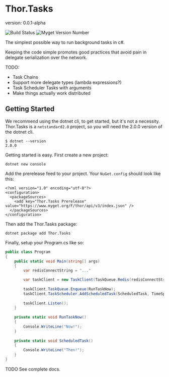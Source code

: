 # Thor.Tasks
version: 0.0.1-alpha

![Build Status](https://travis-ci.org/brthor/Thor.Tasks.svg?branch=master)
![Myget Version Number](https://img.shields.io/myget/thor/v/Thor.Tasks.svg?color=green)

The simplest possible way to run background tasks in c#. 

Keeping the code simple promotes good practices that avoid pain in delegate serialization over the network.

TODO:
 - Task Chains
 - Support more delegate types (lambda expressions?)
 - Task Scheduler Tasks with arguments
 - Make things actually work distributed
 
## Getting Started

We recommend using the dotnet cli, to get started, but it's not a necessity.
Thor.Tasks is a `netstandard2.0` project, so you will need the 2.0.0 version of the dotnet cli.

```
$ dotnet --version
2.0.0
```
 
Getting started is easy. First create a new project:

`dotnet new console`

Add the prerelease feed to your project. Your `NuGet.config` should look like this:
```
<?xml version="1.0" encoding="utf-8"?>
<configuration>
  <packageSources>
    <add key="Thor.Tasks Prerelease" value="https://www.myget.org/F/thor/api/v3/index.json" />
  </packageSources>
</configuration>
```

Then add the Thor.Tasks package:

`dotnet package add Thor.Tasks`

Finally, setup your Program.cs like so:

```c#
public class Program
{
    public static void Main(string[] args)
    {
        var redisConnectString = "..."

        var taskClient = new TaskClient(TaskQueue.Redis(redisConnectString));
        
        taskClient.TaskQueue.Enqueue(RunTaskNow);
        taskClient.TaskScheduler.AddScheduledTask(ScheduledTask, TimeSpan.FromSeconds(5), "scheduledTaskName");
        
        taskClient.Listen();
    }
    
    private static void RunTaskNow()
    {
        Console.WriteLine("Now!");
    }
    
    private static void ScheduledTask()
    {
        Console.WriteLine("Then!");
    }
}
```

TODO See complete docs.
 